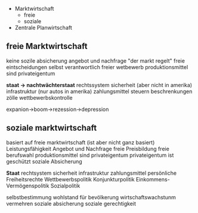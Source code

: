 
+ Marktwirtschaft
	+ freie
	+ soziale
+ Zentrale Planwirtschaft

## freie Marktwirtschaft

keine sozile absicherung
angebot und nachfrage
"der markt regelt"
freie eintscheidungen
selbst verantwortlich
freier wetbewerb
produktionsmittel sind privateigentum

**staat -> nachtwächterstaat**
rechtssystem
sicherheit (aber nicht in amerika)
infrastruktur (nur autos in amerika)
zahlungsmittel
steuern
beschrenkungen zölle
wettbewerbskontrolle

expanion->boom->rezession->depression

## soziale marktwirtschaft

basiert auf freie marktwirtschaft (ist aber nicht ganz basiert)
Leistungsfähigkeit
Angebot und Nachfrage
freie Preisbildung
freie berufswahl
produktionsmittel sind privateigentum
privateigentum ist geschützt
soziale Absicherung

**Staat**
rechtsystem
sicherheit
infrastruktur
zahlungsmittel
persönliche Freiheitsrechte 
Wettbewerbspolitik
Konjunkturpolitik
Einkommens- Vermögenspolitik
Sozialpolitik

selbstbestimmung 
wohlstand für bevölkerung
wirtschaftswachstunm vermehren
soziale absicherung
soziale gerechtigkeit

